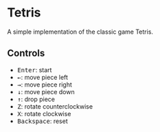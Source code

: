 # Tetris

A simple implementation of the classic game Tetris.

## Controls
- <kbd>Enter</kbd>: start
- <kbd>&larr;</kbd>: move piece left
- <kbd>&rarr;</kbd>: move piece right
- <kbd>&darr;</kbd>: move piece down
- <kbd>&uarr;</kbd>: drop piece
- <kbd>Z</kbd>: rotate counterclockwise
- <kbd>X</kbd>: rotate clockwise
- <kbd>Backspace</kbd>: reset